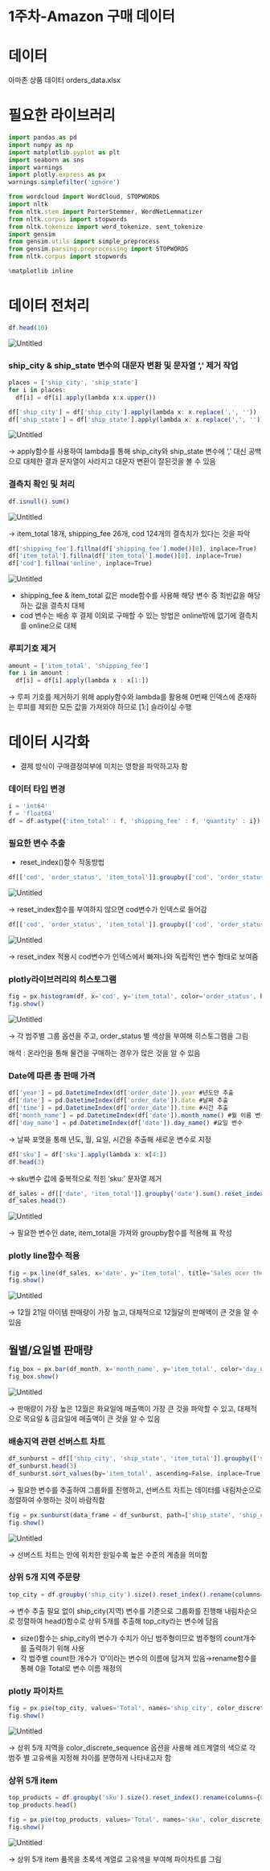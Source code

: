 # 1주차-Amazon 구매 데이터

# 데이터

아마존 상품 데이터 orders_data.xlsx

# 필요한 라이브러리

```jsx
import pandas as pd
import numpy as np
import matplotlib.pyplot as plt
import seaborn as sns
import warnings
import plotly.express as px
warnings.simplefilter('ignore')

from wordcloud import WordCloud, STOPWORDS
import nltk
from nltk.stem import PorterStemmer, WordNetLemmatizer
from nltk.corpus import stopwords
from nltk.tokenize import word_tokenize, sent_tokenize
import gensim
from gensim.utils import simple_preprocess
from gensim.parsing.preprocessing import STOPWORDS
from nltk.corpus import stopwords

%matplotlib inline
```

# 데이터 전처리

```jsx
df.head(10)
```

![Untitled](https://github.com/bjh0507/Study/blob/main/%EC%95%84%EB%A7%88%EC%A1%B4%EB%8D%B0%EC%9D%B4%ED%84%B0_EDA/1-1.png)

### ship_city & ship_state 변수의 대문자 변환 및 문자열 ‘,’ 제거 작업

```jsx
places = ['ship_city', 'ship_state']
for i in places:
  df[i] = df[i].apply(lambda x:x.upper())

df['ship_city'] = df['ship_city'].apply(lambda x: x.replace(',', ''))
df['ship_state'] = df['ship_state'].apply(lambda x: x.replace(',', ''))
```

![Untitled](https://github.com/bjh0507/Study/blob/main/%EC%95%84%EB%A7%88%EC%A1%B4%EB%8D%B0%EC%9D%B4%ED%84%B0_EDA/1-2.png)

→ apply함수를 사용하여 lambda를 통해 ship_city와 ship_state 변수에 ‘,’ 대신 공백으로 대체한 결과 문자열이 사라지고 대문자 변환이 잘된것을 볼 수 있음

### 결측치 확인 및 처리

```jsx
df.isnull().sum()
```

![Untitled](https://github.com/bjh0507/Study/blob/main/%EC%95%84%EB%A7%88%EC%A1%B4%EB%8D%B0%EC%9D%B4%ED%84%B0_EDA/1-3.png)

→ item_total 18개, shipping_fee 26개, cod 124개의 결측치가 있다는 것을 파악

```jsx
df['shipping_fee'].fillna(df['shipping_fee'].mode()[0], inplace=True)
df['item_total'].fillna(df['item_total'].mode()[0], inplace=True)
df['cod'].fillna('online', inplace=True)
```

![Untitled](https://github.com/bjh0507/Study/blob/main/%EC%95%84%EB%A7%88%EC%A1%B4%EB%8D%B0%EC%9D%B4%ED%84%B0_EDA/1-4.png)

- shipping_fee & item_total 값은 mode함수를 사용해 해당 변수 중 최빈값을 해당하는 값을 결측치 대체
- cod 변수는 배송 후 결제 이외로 구매할 수 있는 방법은 online밖에 없기에 결측치를 online으로 대체

### 루피기호 제거

```jsx
amount = ['item_total', 'shipping_fee']
for i in amount :
  df[i] = df[i].apply(lambda x : x[1:])
```

→ 루피 기호를 제거하기 위해 apply함수와 lambda를 활용해 0번째 인덱스에 존재하는 루피를 제외한 모든 값을 가져와야 하므로 [1:] 슬라이싱 수행

# 데이터 시각화

- 결제 방식이 구매결정여부에 미치는 영향을 파악하고자 함

### 데이터 타입 변경

```jsx
i = 'int64'
f = 'float64'
df = df.astype({'item_total' : f, 'shipping_fee' : f, 'quantity' : i})
```

### 필요한 변수 추출

- reset_index()함수 작동방법

```jsx
df[['cod', 'order_status', 'item_total']].groupby(['cod', 'order_status']).sum()
```

![Untitled](https://github.com/bjh0507/Study/blob/main/%EC%95%84%EB%A7%88%EC%A1%B4%EB%8D%B0%EC%9D%B4%ED%84%B0_EDA/1-5.png)

→ reset_index함수를 부여하지 않으면 cod변수가 인덱스로 들어감

```jsx
df[['cod', 'order_status', 'item_total']].groupby(['cod', 'order_status']).sum().reset_index()
```

![Untitled](https://github.com/bjh0507/Study/blob/main/%EC%95%84%EB%A7%88%EC%A1%B4%EB%8D%B0%EC%9D%B4%ED%84%B0_EDA/1-6.png)

→ reset_index 적용시 cod변수가 인덱스에서 빠져나와 독립적인 변수 형태로 보여줌

### plotly라이브러리의 히스토그램

```jsx
fig = px.histogram(df, x='cod', y='item_total', color='order_status', barmode='group', height=450)
fig.show()
```

![Untitled](https://github.com/bjh0507/Study/blob/main/%EC%95%84%EB%A7%88%EC%A1%B4%EB%8D%B0%EC%9D%B4%ED%84%B0_EDA/1-7.png)

→ 각 범주별 그룹 옵션을 주고, order_status 별 색상을 부여해 히스토그램을 그림

해석 : 온라인을 통해 물건을 구매하는 경우가 많은 것을 알 수 있음

### Date에 따른 총 판매 가격

```jsx
df['year'] = pd.DatetimeIndex(df['order_date']).year #년도만 추출
df['date'] = pd.DatetimeIndex(df['order_date']).date #날짜 추출
df['time'] = pd.DatetimeIndex(df['order_date']).time #시간 추출
df['month_name'] = pd.DatetimeIndex(df['date']).month_name() #월 이름 변수
df['day_name'] = pd.DatetimeIndex(df['date']).day_name() #요일 변수
```

→ 날짜 포맷을 통해 년도, 월, 요일, 시간을 추출해 새로운 변수로 지정

```jsx
df['sku'] = df['sku'].apply(lambda x: x[4:])
df.head(3)
```

→ sku변수 값에 중복적으로 적힌 ‘sku:’ 문자열 제거

```jsx
df_sales = df[['date', 'item_total']].groupby('date').sum().reset_index() 
df_sales.head(3)
```

![Untitled](https://github.com/bjh0507/Study/blob/main/%EC%95%84%EB%A7%88%EC%A1%B4%EB%8D%B0%EC%9D%B4%ED%84%B0_EDA/1-8.png)

→ 필요한 변수인 date, item_total을 가져와 groupby함수를 적용해 표 작성

### plotly line함수 적용

```jsx
fig = px.line(df_sales, x='date', y='item_total', title='Sales ocer the period')
fig.show()
```

![Untitled](https://github.com/bjh0507/Study/blob/main/%EC%95%84%EB%A7%88%EC%A1%B4%EB%8D%B0%EC%9D%B4%ED%84%B0_EDA/1-9.png)

→ 12월 21일 아이템 판매량이 가장 높고, 대체적으로 12월달의 판매액이 큰 것을 알 수 있음

## 월별/요일별 판매량

```jsx
fig_box = px.bar(df_month, x='month_name', y='item_total', color='day_name', title='Month-wise Sales')
fig_box.show()

```

![Untitled](https://github.com/bjh0507/Study/blob/main/%EC%95%84%EB%A7%88%EC%A1%B4%EB%8D%B0%EC%9D%B4%ED%84%B0_EDA/1-10.png)

→ 판매량이 가장 높은 12월은 화요일에 매출액이 가장 큰 것을 파악할 수 있고, 대체적으로 목요일 & 금요일에 매출액이 큰 것을 알 수 있음

### 배송지역 관련 선버스트 차트

```jsx
df_sunburst = df[['ship_city', 'ship_state', 'item_total']].groupby(['ship_city', 'ship_state']).sum().reset_index()
df_sunburst.head(3)
df_sunburst.sort_values(by='item_total', ascending=False, inplace=True)
```

→ 필요한 변수를 추출하여 그룹화를 진행하고, 선버스트 차트는 데이터를 내림차순으로 정렬하여 수행하는 것이 바람직함

```jsx
fig = px.sunburst(data_frame = df_sunburst, path=['ship_state', 'ship_city'], values='item_total', title='Region-wise orders')
fig.show()
```

![Untitled](https://github.com/bjh0507/Study/blob/main/%EC%95%84%EB%A7%88%EC%A1%B4%EB%8D%B0%EC%9D%B4%ED%84%B0_EDA/1-11.png)

→ 선버스트 차트는 안에 위치한 원일수록 높은 수준의 계층을 의미함

### 상위 5개 지역 주문량

```jsx
top_city = df.groupby('ship_city').size().reset_index().rename(columns={0:'Total'}).sort_values('Total', ascending=False).head(5)
```

→ 변수 추출 필요 없이 ship_city(지역) 변수를 기준으로 그룹화를 진행해 내림차순으로 정렬하여 head()함수로 상위 5개를 추출해 top_city라는 변수에 담음

- size()함수는 ship_city의 변수가 수치가 아닌 범주형이므로 범주형의 count개수를 출력하기 위해 사용
- 각 범주별 count한 개수가 ‘0’이라는 변수의 이름에 담겨져 있음→rename함수를 통해 0을 Total로 변수 이름 재정의

### plotly 파이차트

```jsx
fig = px.pie(top_city, values='Total', names='ship_city', color_discrete_sequence=px.colors.sequential.RdBu, title='Top 5 ordering cities')
fig.show()
```

![Untitled](https://github.com/bjh0507/Study/blob/main/%EC%95%84%EB%A7%88%EC%A1%B4%EB%8D%B0%EC%9D%B4%ED%84%B0_EDA/1-12.png)

→ 상위 5개 지역을 color_discrete_sequence 옵션을 사용해 레드계열의 색으로 각 범주 별 고유색을 지정해 차이를 분명하게 나타내고자 함

### 상위 5개 item

```jsx
top_products = df.groupby('sku').size().reset_index().rename(columns={0:'Total'}).sort_values('Total', ascending=False).head(5)
top_products.head()
```

```jsx
fig = px.pie(top_products, values='Total', names='sku', color_discrete_sequence=px.colors.sequential.BuGn_r, title='Top 5 Products')
fig.show()
```

![Untitled](https://github.com/bjh0507/Study/blob/main/%EC%95%84%EB%A7%88%EC%A1%B4%EB%8D%B0%EC%9D%B4%ED%84%B0_EDA/1-13.png)

→ 상위 5개 item 품목을 초록색 계열로 고유색을 부여해 파이차트를 그림
